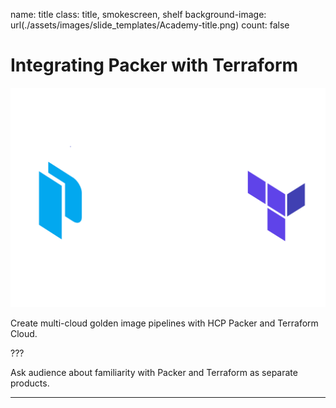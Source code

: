 name: title
class: title, smokescreen, shelf
background-image: url(./assets/images/slide_templates/Academy-title.png)
count: false

# Integrating Packer with Terraform

<!-- Image example -->
![:scale 20%](./assets/logos/HashiCorp_Enterprise_Academy_Packer_Terraform.png)

Create multi-cloud golden image pipelines with HCP Packer and Terraform Cloud.

<!-- Presenter notes go here -->
???

Ask audience about familiarity with Packer and Terraform as separate products.

---
